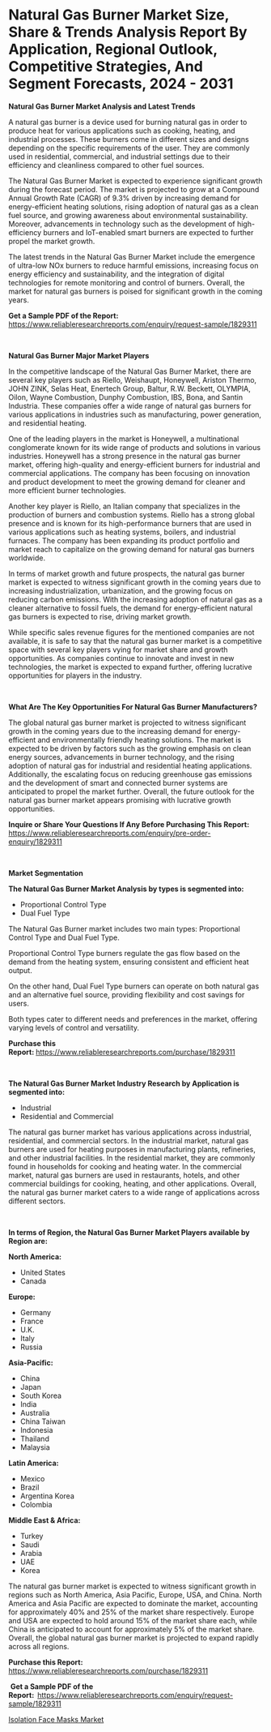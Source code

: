 <p><h1>Natural Gas Burner Market Size, Share & Trends Analysis Report By Application, Regional Outlook, Competitive Strategies, And Segment Forecasts, 2024 - 2031</h1></p><p><strong>Natural Gas Burner Market Analysis and Latest Trends</strong></p>
<p><p>A natural gas burner is a device used for burning natural gas in order to produce heat for various applications such as cooking, heating, and industrial processes. These burners come in different sizes and designs depending on the specific requirements of the user. They are commonly used in residential, commercial, and industrial settings due to their efficiency and cleanliness compared to other fuel sources.</p><p>The Natural Gas Burner Market is expected to experience significant growth during the forecast period. The market is projected to grow at a Compound Annual Growth Rate (CAGR) of 9.3% driven by increasing demand for energy-efficient heating solutions, rising adoption of natural gas as a clean fuel source, and growing awareness about environmental sustainability. Moreover, advancements in technology such as the development of high-efficiency burners and IoT-enabled smart burners are expected to further propel the market growth.</p><p>The latest trends in the Natural Gas Burner Market include the emergence of ultra-low NOx burners to reduce harmful emissions, increasing focus on energy efficiency and sustainability, and the integration of digital technologies for remote monitoring and control of burners. Overall, the market for natural gas burners is poised for significant growth in the coming years.</p></p>
<p><strong>Get a Sample PDF of the Report:&nbsp;</strong> <a href="https://www.reliableresearchreports.com/enquiry/request-sample/1829311">https://www.reliableresearchreports.com/enquiry/request-sample/1829311</a></p>
<p>&nbsp;</p>
<p><strong>Natural Gas Burner Major Market Players</strong></p>
<p><p>In the competitive landscape of the Natural Gas Burner Market, there are several key players such as Riello, Weishaupt, Honeywell, Ariston Thermo, JOHN ZINK, Selas Heat, Enertech Group, Baltur, R.W. Beckett, OLYMPIA, Oilon, Wayne Combustion, Dunphy Combustion, IBS, Bona, and Santin Industria. These companies offer a wide range of natural gas burners for various applications in industries such as manufacturing, power generation, and residential heating.</p><p>One of the leading players in the market is Honeywell, a multinational conglomerate known for its wide range of products and solutions in various industries. Honeywell has a strong presence in the natural gas burner market, offering high-quality and energy-efficient burners for industrial and commercial applications. The company has been focusing on innovation and product development to meet the growing demand for cleaner and more efficient burner technologies.</p><p>Another key player is Riello, an Italian company that specializes in the production of burners and combustion systems. Riello has a strong global presence and is known for its high-performance burners that are used in various applications such as heating systems, boilers, and industrial furnaces. The company has been expanding its product portfolio and market reach to capitalize on the growing demand for natural gas burners worldwide.</p><p>In terms of market growth and future prospects, the natural gas burner market is expected to witness significant growth in the coming years due to increasing industrialization, urbanization, and the growing focus on reducing carbon emissions. With the increasing adoption of natural gas as a cleaner alternative to fossil fuels, the demand for energy-efficient natural gas burners is expected to rise, driving market growth.</p><p>While specific sales revenue figures for the mentioned companies are not available, it is safe to say that the natural gas burner market is a competitive space with several key players vying for market share and growth opportunities. As companies continue to innovate and invest in new technologies, the market is expected to expand further, offering lucrative opportunities for players in the industry.</p></p>
<p>&nbsp;</p>
<p><strong>What Are The Key Opportunities For Natural Gas Burner Manufacturers?</strong></p>
<p><p>The global natural gas burner market is projected to witness significant growth in the coming years due to the increasing demand for energy-efficient and environmentally friendly heating solutions. The market is expected to be driven by factors such as the growing emphasis on clean energy sources, advancements in burner technology, and the rising adoption of natural gas for industrial and residential heating applications. Additionally, the escalating focus on reducing greenhouse gas emissions and the development of smart and connected burner systems are anticipated to propel the market further. Overall, the future outlook for the natural gas burner market appears promising with lucrative growth opportunities.</p></p>
<p><strong>Inquire or Share Your Questions If Any Before Purchasing This Report:</strong> <a href="https://www.reliableresearchreports.com/enquiry/pre-order-enquiry/1829311">https://www.reliableresearchreports.com/enquiry/pre-order-enquiry/1829311</a></p>
<p>&nbsp;</p>
<p><strong>Market Segmentation</strong></p>
<p><strong>The Natural Gas Burner Market Analysis by types is segmented into:</strong></p>
<p><ul><li>Proportional Control Type</li><li>Dual Fuel Type</li></ul></p>
<p><p>The Natural Gas Burner market includes two main types: Proportional Control Type and Dual Fuel Type. </p><p>Proportional Control Type burners regulate the gas flow based on the demand from the heating system, ensuring consistent and efficient heat output. </p><p>On the other hand, Dual Fuel Type burners can operate on both natural gas and an alternative fuel source, providing flexibility and cost savings for users.</p><p>Both types cater to different needs and preferences in the market, offering varying levels of control and versatility.</p></p>
<p><strong>Purchase this Report:&nbsp;</strong><a href="https://www.reliableresearchreports.com/purchase/1829311">https://www.reliableresearchreports.com/purchase/1829311</a></p>
<p>&nbsp;</p>
<p><strong>The Natural Gas Burner Market Industry Research by Application is segmented into:</strong></p>
<p><ul><li>Industrial</li><li>Residential and Commercial</li></ul></p>
<p><p>The natural gas burner market has various applications across industrial, residential, and commercial sectors. In the industrial market, natural gas burners are used for heating purposes in manufacturing plants, refineries, and other industrial facilities. In the residential market, they are commonly found in households for cooking and heating water. In the commercial market, natural gas burners are used in restaurants, hotels, and other commercial buildings for cooking, heating, and other applications. Overall, the natural gas burner market caters to a wide range of applications across different sectors.</p></p>
<p>&nbsp;</p>
<p><strong>In terms of Region, the Natural Gas Burner Market Players available by Region are:</strong></p>
<p>
    <p> <strong> North America: </strong>
        <ul>
            <li>United States</li>
            <li>Canada</li>
        </ul>
        </p> 
    <p> <strong> Europe: </strong>
        <ul>
            <li>Germany</li>
            <li>France</li>
            <li>U.K.</li>
            <li>Italy</li>
            <li>Russia</li>
        </ul>
        </p> 
    <p> <strong> Asia-Pacific: </strong>
        <ul>
            <li>China</li>
            <li>Japan</li>
            <li>South Korea</li>
            <li>India</li>
            <li>Australia</li>
            <li>China Taiwan</li>
            <li>Indonesia</li>
            <li>Thailand</li>
            <li>Malaysia</li>
        </ul>
        </p> 
    <p> <strong> Latin America: </strong>
        <ul>
            <li>Mexico</li>
            <li>Brazil</li>
            <li>Argentina Korea</li>
            <li>Colombia</li>
        </ul>
        </p> 
    <p> <strong> Middle East & Africa: </strong>
        <ul>
            <li>Turkey</li>
            <li>Saudi</li>
            <li>Arabia</li>
            <li>UAE</li>
            <li>Korea</li>
        </ul>
    </p>
    </p>
<p><p>The natural gas burner market is expected to witness significant growth in regions such as North America, Asia Pacific, Europe, USA, and China. North America and Asia Pacific are expected to dominate the market, accounting for approximately 40% and 25% of the market share respectively. Europe and USA are expected to hold around 15% of the market share each, while China is anticipated to account for approximately 5% of the market share. Overall, the global natural gas burner market is projected to expand rapidly across all regions.</p></p>
<p><strong>Purchase this Report: </strong><a href="https://www.reliableresearchreports.com/purchase/1829311">https://www.reliableresearchreports.com/purchase/1829311</a></p>
<p>&nbsp;<strong>Get a Sample PDF of the Report:&nbsp;&nbsp;</strong><a href="https://www.reliableresearchreports.com/enquiry/request-sample/1829311">https://www.reliableresearchreports.com/enquiry/request-sample/1829311</a></p>
<p><strong></strong></p>
<p><p><a href="https://noble-drawer-34c.notion.site/Isolation-Face-Masks-Market-Size-Global-Industry-Overview-Market-Segmentation-and-Forecast-2024-t-9f72271d70fc4df4ad2c3f3e38e20122">Isolation Face Masks Market</a></p></p>